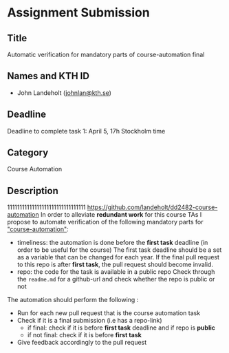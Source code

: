 # Assignment Submission

## Title

Automatic verification for mandatory parts of course-automation final

## Names and KTH ID

-   John Landeholt (johnlan@kth.se)

## Deadline

Deadline to complete task 1: April 5, 17h Stockholm time

## Category

Course Automation

## Description

11111111111111111111111111111111
https://github.com/landeholt/dd2482-course-automation
In order to alleviate __redundant work__ for this course TAs I propose to automate verification of the following mandatory parts for ["course-automation"](https://github.com/kth/devops-course):

-   timeliness: the automation is done before the __first task__ deadline (in order to be useful for the course)
        The first task deadline should be a set as a variable that can be changed for each year. If the final pull request to this repo is after __first task__, the pull request should become invalid.
-   repo: the code for the task is available in a public repo
        Check through the `readme.md` for a github-url and check whether the repo is public or not

The automation should perform the following :

-   Run for each new pull request that is the course automation task
-   Check if it is a final submission (i.e has a repo-link)
    - if final: check if it is before __first task__ deadline and if repo is __public__
    - if not final: check if it is before __first task__
-   Give feedback accordingly to the pull request
